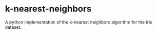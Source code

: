 # k-nearest-neighbors
A python implementation of the k-nearest neighbors algorithm for the Iris dataset. 

